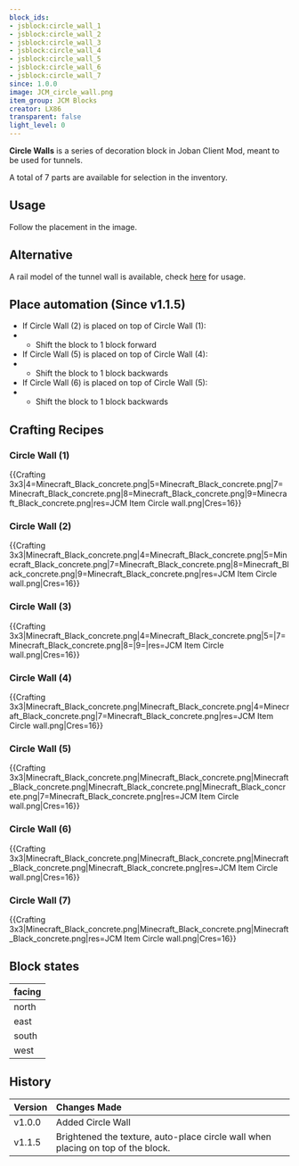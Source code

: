 ```yaml
---
block_ids:
- jsblock:circle_wall_1
- jsblock:circle_wall_2
- jsblock:circle_wall_3
- jsblock:circle_wall_4
- jsblock:circle_wall_5
- jsblock:circle_wall_6
- jsblock:circle_wall_7
since: 1.0.0
image: JCM_circle_wall.png
item_group: JCM Blocks
creator: LX86
transparent: false
light_level: 0
---
```


**Circle Walls** is a series of decoration block in Joban Client Mod, meant to be used for tunnels.

A total of 7 parts are available for selection in the inventory.

## Usage
Follow the placement in the image.

## Alternative
A rail model of the tunnel wall is available, check [here](../features/tunnel.md) for usage.

## Place automation (Since v1.1.5)
- If Circle Wall (2) is placed on top of Circle Wall (1):
- - Shift the block to 1 block forward
- If Circle Wall (5) is placed on top of Circle Wall (4):
- - Shift the block to 1 block backwards
- If Circle Wall (6) is placed on top of Circle Wall (5):
- - Shift the block to 1 block backwards

## Crafting Recipes

### Circle Wall (1)
{{Crafting 3x3|4=Minecraft_Black_concrete.png|5=Minecraft_Black_concrete.png|7=Minecraft_Black_concrete.png|8=Minecraft_Black_concrete.png|9=Minecraft_Black_concrete.png|res=JCM Item Circle wall.png|Cres=16}}

### Circle Wall (2)
{{Crafting 3x3|Minecraft_Black_concrete.png|4=Minecraft_Black_concrete.png|5=Minecraft_Black_concrete.png|7=Minecraft_Black_concrete.png|8=Minecraft_Black_concrete.png|9=Minecraft_Black_concrete.png|res=JCM Item Circle wall.png|Cres=16}}

### Circle Wall (3)
{{Crafting 3x3|Minecraft_Black_concrete.png|4=Minecraft_Black_concrete.png|5=|7=Minecraft_Black_concrete.png|8=|9=|res=JCM Item Circle wall.png|Cres=16}}

### Circle Wall (4)
{{Crafting 3x3|Minecraft_Black_concrete.png|Minecraft_Black_concrete.png|4=Minecraft_Black_concrete.png|7=Minecraft_Black_concrete.png|res=JCM Item Circle wall.png|Cres=16}}

### Circle Wall (5)
{{Crafting 3x3|Minecraft_Black_concrete.png|Minecraft_Black_concrete.png|Minecraft_Black_concrete.png|Minecraft_Black_concrete.png|Minecraft_Black_concrete.png|7=Minecraft_Black_concrete.png|res=JCM Item Circle wall.png|Cres=16}}

### Circle Wall (6)
{{Crafting 3x3|Minecraft_Black_concrete.png|Minecraft_Black_concrete.png|Minecraft_Black_concrete.png|Minecraft_Black_concrete.png|res=JCM Item Circle wall.png|Cres=16}}

### Circle Wall (7)
{{Crafting 3x3|Minecraft_Black_concrete.png|Minecraft_Black_concrete.png|Minecraft_Black_concrete.png|res=JCM Item Circle wall.png|Cres=16}}

## Block states
| facing |
|:-------|
| north  |
| east   |
| south  |
| west   |

## History
| Version | Changes Made                                                                     |
|:--------|:---------------------------------------------------------------------------------|
| v1.0.0  | Added Circle Wall                                                                |
| v1.1.5  | Brightened the texture, auto-place circle wall when placing on top of the block. |

